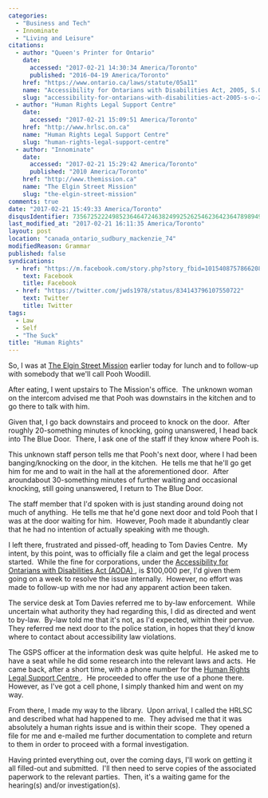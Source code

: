 ```yaml
---
categories:
  - "Business and Tech"
  - Innominate
  - "Living and Leisure"
citations:
  - author: "Queen's Printer for Ontario"
    date:
      accessed: "2017-02-21 14:30:34 America/Toronto"
      published: "2016-04-19 America/Toronto"
    href: "https://www.ontario.ca/laws/statute/05a11"
    name: "Accessibility for Ontarians with Disabilities Act, 2005, S.O. 2005, c. 11"
    slug: "accessibility-for-ontarians-with-disabilities-act-2005-s-o-2005-c-11"
  - author: "Human Rights Legal Support Centre"
    date:
      accessed: "2017-02-21 15:09:51 America/Toronto"
    href: "http://www.hrlsc.on.ca"
    name: "Human Rights Legal Support Centre"
    slug: "human-rights-legal-support-centre"
  - author: "Innominate"
    date:
      accessed: "2017-02-21 15:29:42 America/Toronto"
      published: "2010 America/Toronto"
    href: "http://www.themission.ca"
    name: "The Elgin Street Mission"
    slug: "the-elgin-street-mission"
comments: true
date: "2017-02-21 15:49:33 America/Toronto"
disqusIdentifier: 7356725222498523646472463824992526254623642364789894998643866963998834757779988994676736388967342486
last_modified_at: "2017-02-21 16:11:35 America/Toronto"
layout: post
location: "canada_ontario_sudbury_mackenzie_74"
modifiedReason: Grammar
published: false
syndications:
  - href: "https://m.facebook.com/story.php?story_fbid=10154087578662084&id=719142083"
    text: Facebook
    title: Facebook
  - href: "https://twitter.com/jwds1978/status/834143796107550722"
    text: Twitter
    title: Twitter
tags:
  - Law
  - Self
  - "The Suck"
title: "Human Rights"
---
```


<!--sse-->
<!--
  ~ NAME «» ALIAS
  ~
  ~ «» Woodill, Pooh
  -->
<!--/sse-->
<p>
  So, I was at <a href="{{ site.url }}{{ page.url }}#cite-the-elgin-street-mission" rel="me" title="The Elgin Street Mission">The Elgin Street Mission</a>
  earlier today for lunch and to follow-up with somebody that we'll call Pooh Woodill.
</p>
<p>
  After eating, I went upstairs to The Mission's office.&nbsp; The unknown woman on the intercom advised me that Pooh was downstairs in the kitchen and to go
  there to talk with him.
</p>
<!-- excerptBreak -->
<p>
  Given that, I go back downstairs and proceed to knock on the door.&nbsp; After roughly 20-something minutes of knocking, going unanswered, I head back into
  The Blue Door.&nbsp; There, I ask one of the staff if they know where Pooh is.
</p>
<p>
  This unknown staff person tells me that Pooh's next door, where I had been banging/knocking on the door, in the kitchen.&nbsp; He tells me that he'll go get
  him for me and to wait in the hall at the aforementioned door.&nbsp; After aroundabout 30-something minutes of further waiting and occasional knocking, still
  going unanswered, I return to The Blue Door.
</p>
<p>
  The staff member that I'd spoken with is just standing around doing not much of anything.&nbsp; He tells me that he'd gone next door and told Pooh that I was
  at the door waiting for him.&nbsp; However, Pooh made it abundantly clear that he had no intention of actually speaking with me though.
</p>
<p>
  I left there, frustrated and pissed-off, heading to Tom Davies Centre.&nbsp; My intent, by this point, was to officially file a claim and get the legal
  process started.&nbsp; While the fine for corporations, under the
  <a
    href="{{ site.url }}{{ page.url }}#cite-accessibility-for-ontarians-with-disabilities-act-2005-s-o-2005-c-11" rel="me"
    title="Accessibility for Ontarians with Disabilities Act, 2005, S.O. 2005, c. 11">
    Accessibility for Ontarians with Disabilities Act (AODA)
  </a>,
  is $100,000 per, I'd given them going on a week to resolve the issue internally.&nbsp; However, no effort was made to follow-up with me nor had any apparent
  action been taken.
</p>
<p>
  The service desk at Tom Davies referred me to by-law enforcement.&nbsp; While uncertain what authority they had regarding this, I did as directed and went to
  by-law.&nbsp; By-law told me that it's not, as I'd expected, within their pervue.&nbsp; They referred me next door to the police station, in hopes that they'd
  know where to contact about accessibility law violations.
</p>
<p>
  The GSPS officer at the information desk was quite helpful.&nbsp; He asked me to have a seat while he did some research into the relevant laws and acts.&nbsp;
  He came back, after a short time, with a phone number for the
  <a href="{{ site.url }}{{ page.url }}#cite-human-rights-legal-support-centre" rel="me" title="Human Rights Legal Support Centre">
    Human Rights Legal Support Centre
  </a>.&nbsp;
  He proceeded to offer the use of a phone there.&nbsp; However, as I've got a cell phone, I simply thanked him and went on my way.
</p>
<p>
  From there, I made my way to the library.&nbsp; Upon arrival, I called the HRLSC and described what had happened to me.&nbsp; They advised me that it was
  absolutely a human rights issue and is within their scope.&nbsp; They opened a file for me and e-mailed me further documentation to complete and return to
  them in order to proceed with a formal investigation.
</p>
<p>
  Having printed everything out, over the coming days, I'll work on getting it all filled-out and submitted.&nbsp; I'll then need to serve copies of the
  associated paperwork to the relevant parties.&nbsp; Then, it's a waiting game for the hearing(s) and/or investigation(s).
</p>
